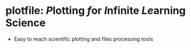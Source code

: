 # plotfile: *P*lotting *f*or *I*nfinite *Le*arning Science



- Easy to reach scientific plotting and files processing tools  
